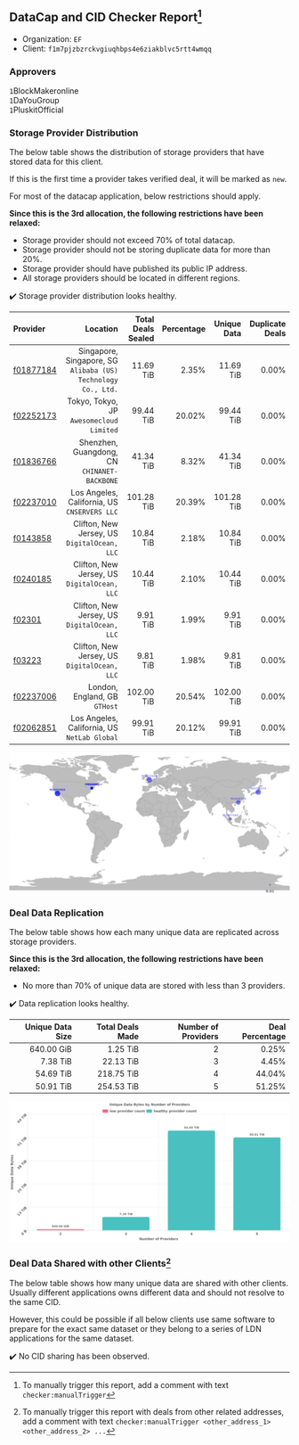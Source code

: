 ## DataCap and CID Checker Report[^1]
 - Organization: `EF`
 - Client: `f1m7pjzbzrckvgiuqhbps4e6ziakblvc5rtt4wmqq`
### Approvers
`1`BlockMakeronline<br/>`1`DaYouGroup<br/>`1`PluskitOfficial

### Storage Provider Distribution
The below table shows the distribution of storage providers that have stored data for this client.

If this is the first time a provider takes verified deal, it will be marked as `new`.

For most of the datacap application, below restrictions should apply.

**Since this is the 3rd allocation, the following restrictions have been relaxed:**
 - Storage provider should not exceed 70% of total datacap.
 - Storage provider should not be storing duplicate data for more than 20%.
 - Storage provider should have published its public IP address.
 - All storage providers should be located in different regions.

✔️ Storage provider distribution looks healthy.

| Provider                                              |                                                         Location | Total Deals Sealed | Percentage | Unique Data | Duplicate Deals |
| :---------------------------------------------------- | ---------------------------------------------------------------: | -----------------: | ---------: | ----------: | --------------: |
| [f01877184](https://filfox.info/en/address/f01877184) | Singapore, Singapore, SG<br/>`Alibaba (US) Technology Co., Ltd.` |          11.69 TiB |      2.35% |   11.69 TiB |           0.00% |
| [f02252173](https://filfox.info/en/address/f02252173) |                      Tokyo, Tokyo, JP<br/>`Awesomecloud Limited` |          99.44 TiB |     20.02% |   99.44 TiB |           0.00% |
| [f01836766](https://filfox.info/en/address/f01836766) |                  Shenzhen, Guangdong, CN<br/>`CHINANET-BACKBONE` |          41.34 TiB |      8.32% |   41.34 TiB |           0.00% |
| [f02237010](https://filfox.info/en/address/f02237010) |                  Los Angeles, California, US<br/>`CNSERVERS LLC` |         101.28 TiB |     20.39% |  101.28 TiB |           0.00% |
| [f0143858](https://filfox.info/en/address/f0143858)   |                  Clifton, New Jersey, US<br/>`DigitalOcean, LLC` |          10.84 TiB |      2.18% |   10.84 TiB |           0.00% |
| [f0240185](https://filfox.info/en/address/f0240185)   |                  Clifton, New Jersey, US<br/>`DigitalOcean, LLC` |          10.44 TiB |      2.10% |   10.44 TiB |           0.00% |
| [f02301](https://filfox.info/en/address/f02301)       |                  Clifton, New Jersey, US<br/>`DigitalOcean, LLC` |           9.91 TiB |      1.99% |    9.91 TiB |           0.00% |
| [f03223](https://filfox.info/en/address/f03223)       |                  Clifton, New Jersey, US<br/>`DigitalOcean, LLC` |           9.81 TiB |      1.98% |    9.81 TiB |           0.00% |
| [f02237006](https://filfox.info/en/address/f02237006) |                                 London, England, GB<br/>`GTHost` |         102.00 TiB |     20.54% |  102.00 TiB |           0.00% |
| [f02062851](https://filfox.info/en/address/f02062851) |                  Los Angeles, California, US<br/>`NetLab Global` |          99.91 TiB |     20.12% |   99.91 TiB |           0.00% |

<img src="https://raw.githubusercontent.com/data-preservation-programs/filplus-checker-assets/main/filecoin-project/filecoin-plus-large-datasets/issues/2094/1692840326917.png"/>

### Deal Data Replication
The below table shows how each many unique data are replicated across storage providers.


**Since this is the 3rd allocation, the following restrictions have been relaxed:**
- No more than 70% of unique data are stored with less than 3 providers.

✔️ Data replication looks healthy.

| Unique Data Size | Total Deals Made | Number of Providers | Deal Percentage |
| ---------------: | ---------------: | ------------------: | --------------: |
|       640.00 GiB |         1.25 TiB |                   2 |           0.25% |
|         7.38 TiB |        22.13 TiB |                   3 |           4.45% |
|        54.69 TiB |       218.75 TiB |                   4 |          44.04% |
|        50.91 TiB |       254.53 TiB |                   5 |          51.25% |

<img src="https://raw.githubusercontent.com/data-preservation-programs/filplus-checker-assets/main/filecoin-project/filecoin-plus-large-datasets/issues/2094/1692840327752.png"/>

### Deal Data Shared with other Clients[^3]
The below table shows how many unique data are shared with other clients.
Usually different applications owns different data and should not resolve to the same CID.

However, this could be possible if all below clients use same software to prepare for the exact same dataset or they belong to a series of LDN applications for the same dataset.

✔️ No CID sharing has been observed.

[^1]: To manually trigger this report, add a comment with text `checker:manualTrigger`

[^2]: Deals from those addresses are combined into this report as they are specified with `checker:manualTrigger`

[^3]: To manually trigger this report with deals from other related addresses, add a comment with text `checker:manualTrigger <other_address_1> <other_address_2> ...`
